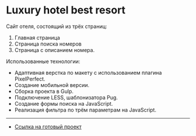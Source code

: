 # Luxury hotel best resort 

Сайт отеля, состоящий из трёх страниц:
1. Главная страница
2. Страница поиска номеров
3. Страница с описанием номера.

Использованные технологии:
+ Адаптивная верстка по макету с использованием плагина PixelPerfect. 
+ Создание мобильной версии.
+ Сборка проекта в Gulp.
+ Подключение LESS, шаблонизатора Pug.
+ Создание формы поиска на JavaScript.
+ Реализация фильтра по трём параметрам на JavaScript.

** **
* [Ссылка на готовый проект](https://maria-digital.github.io/Luxury-hotel-js-site/build/index.html)
